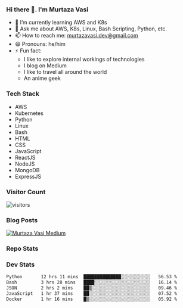 ### Hi there 👋. I'm Murtaza Vasi

- 🌱 I’m currently learning AWS and K8s
- 💬 Ask me about AWS, K8s, Linux, Bash Scripting, Python, etc.
- 📫 How to reach me: murtazavasi.dev@gmail.com
- 😄 Pronouns: he/him
- ⚡ Fun fact:
  - I like to explore internal workings of technologies
  - I blog on Medium
  - I like to travel all around the world
  - An anime geek

### Tech Stack

- AWS
- Kubernetes
- Python
- Linux
- Bash
- HTML
- CSS
- JavaScript
- ReactJS
- NodeJS
- MongoDB
- ExpressJS

### Visitor Count

![visitors](https://visitor-badge.glitch.me/badge?page_id=murtazavasi.visitor-badge&left_color=green&right_color=red)

### Blog Posts

[![Murtaza Vasi Medium](https://github-readme-medium.vercel.app/?username=murtazavasi.dev&limit=3)](https://medium.com/@murtazavasi.dev)

### Repo Stats

### Dev Stats

<!--START_SECTION:waka-->

```txt
Python       12 hrs 11 mins  ██████████████░░░░░░░░░░░   56.53 %
Bash         3 hrs 28 mins   ████░░░░░░░░░░░░░░░░░░░░░   16.14 %
JSON         2 hrs 2 mins    ██▒░░░░░░░░░░░░░░░░░░░░░░   09.46 %
JavaScript   1 hr 37 mins    ██░░░░░░░░░░░░░░░░░░░░░░░   07.52 %
Docker       1 hr 16 mins    █▒░░░░░░░░░░░░░░░░░░░░░░░   05.92 %
```

<!--END_SECTION:waka-->
